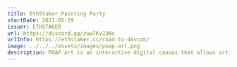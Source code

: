 ```yaml
---
title: EthStaker Painting Party
startDate: 2021-05-29
issuer: ETHSTAKER
url: https://discord.gg/zww7KvJ3Wc
urlInfo: https://ethstaker.cc/road-to-devcon/
image: ../../../assets/images/poap-art.png
description: POAP.art is an interactive digital canvas that allows artists of all skill levels to collaborate, create original pieces of pixel art, and mint them as NFTs! Join the event to drop some pixels, hear from Devcon and EthStaker community, and potentially win a chance to participate in the following Trivia game Quest!
---
```


